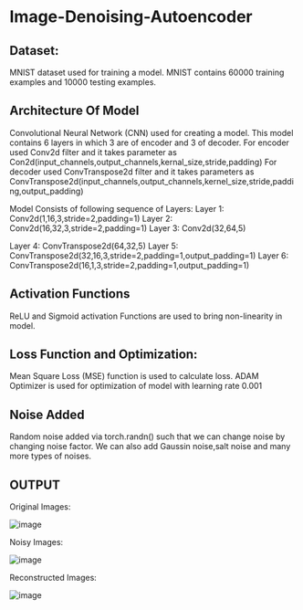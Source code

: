 # Image-Denoising-Autoencoder
## Dataset:
MNIST dataset used for training a model. 
MNIST contains 60000 training examples and 10000 testing examples.

## Architecture Of Model

Convolutional Neural Network (CNN) used for creating a model. This model contains 6 layers in which 3 are of encoder and 3 of decoder.
For encoder used Conv2d filter and it takes parameter as Con2d(input_channels,output_channels,kernal_size,stride,padding)
For decoder used ConvTranspose2d  filter and it takes parameters as ConvTranspose2d(input_channels,output_channels,kernel_size,stride,padding,output_padding)
 
Model Consists of following sequence of Layers:
Layer 1: Conv2d(1,16,3,stride=2,padding=1)
Layer 2: Conv2d(16,32,3,stride=2,padding=1)
Layer 3: Conv2d(32,64,5)

Layer 4: ConvTranspose2d(64,32,5)
Layer 5: ConvTranspose2d(32,16,3,stride=2,padding=1,output_padding=1)
Layer 6: ConvTranspose2d(16,1,3,stride=2,padding=1,output_padding=1)
## Activation Functions
ReLU and Sigmoid activation Functions are used to bring non-linearity in model.

## Loss Function and Optimization:
Mean Square Loss (MSE) function is used to calculate loss. 
ADAM Optimizer is used for optimization of model with learning rate 0.001

## Noise Added
Random noise added via torch.randn() such that we can change noise by changing noise factor. We can also add Gaussin noise,salt noise and many more types of noises.

## OUTPUT
Original Images:

![image](https://user-images.githubusercontent.com/87741857/136761753-307ad2ca-d346-4bb9-8574-a19d193103df.png)


Noisy Images:

![image](https://user-images.githubusercontent.com/87741857/136761600-3dc5d7f7-d0f0-4f1a-8509-8df03ba72a6b.png)


Reconstructed Images:

![image](https://user-images.githubusercontent.com/87741857/136761853-a323de91-977c-4188-8685-84d507b72084.png)






